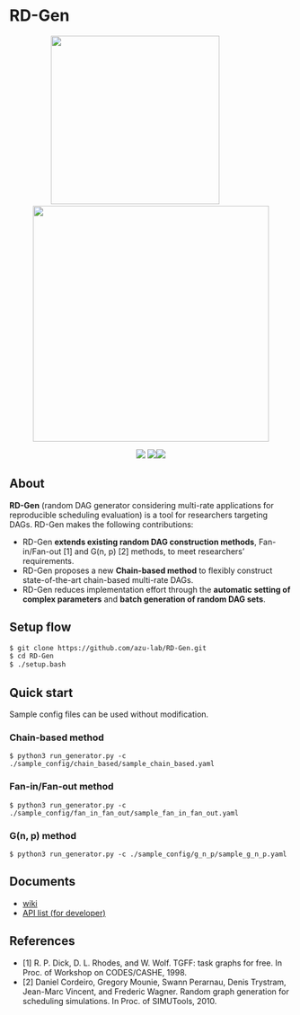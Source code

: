 # RD-Gen
<p align="center">
  <img src="https://user-images.githubusercontent.com/55824710/208731888-be3e320a-4148-46cc-983c-f8ee6fe27b9d.png" width="300px">&emsp;&emsp;&emsp;&emsp;<img src="https://user-images.githubusercontent.com/55824710/228999914-af1f5be9-fffe-4b3b-b988-76379389f46b.png" width="420px">
</p>
<p align="center">
  <img src="https://img.shields.io/badge/-Python-F9DC3E.svg?logo=python&style=flat">
  <img src="https://img.shields.io/badge/-Github-black.svg?logo=github&style=flat"><img src="https://img.shields.io/badge/-pytest passing-gleen.svg">
</p>

## About
**RD-Gen** (random DAG generator considering multi-rate applications for reproducible scheduling evaluation) is a tool for researchers targeting DAGs.
RD-Gen makes the following contributions:
- RD-Gen **extends existing random DAG construction methods**, Fan-in/Fan-out [1] and G(n, p) [2] methods, to meet researchers’ requirements.
- RD-Gen proposes a new **Chain-based method** to flexibly construct state-of-the-art chain-based multi-rate DAGs.
- RD-Gen reduces implementation effort through the **automatic setting of complex parameters** and **batch generation of random DAG sets**.

## Setup flow
```bash
$ git clone https://github.com/azu-lab/RD-Gen.git
$ cd RD-Gen
$ ./setup.bash
```

## Quick start
Sample config files can be used without modification.

### Chain-based method
`$ python3 run_generator.py -c ./sample_config/chain_based/sample_chain_based.yaml`

### Fan-in/Fan-out method
`$ python3 run_generator.py -c ./sample_config/fan_in_fan_out/sample_fan_in_fan_out.yaml`

### G(n, p) method
`$ python3 run_generator.py -c ./sample_config/g_n_p/sample_g_n_p.yaml`

## Documents
- [wiki](https://github.com/azu-lab/RD-Gen/wiki)
- [API list (for developer)](https://azu-lab.github.io/RD-Gen/)

## References
- [1] R. P. Dick, D. L. Rhodes, and W. Wolf. TGFF: task graphs for free. In Proc. of Workshop on CODES/CASHE, 1998.
- [2] Daniel Cordeiro, Gregory Mounie, Swann Perarnau, Denis Trystram, Jean-Marc Vincent, and Frederic Wagner. Random graph generation for scheduling simulations. In Proc. of SIMUTools, 2010.
